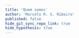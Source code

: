 ```yaml
---
title: 'Quem somos'
author: 'Marcelo R. S. Ribeiro'
published: false
hide_git_sync_repo_link: true
hide_hypothesis: true
---
```


